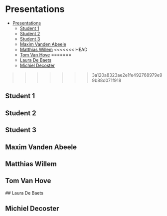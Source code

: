 <!-- markdownlint-disable MD033 -->

# Presentations

<!-- Examples: remove this !!! -->

- [Presentations](#presentations)
  - [Student 1](#student-1)
  - [Student 2](#student-2)
  - [Student 3](#student-3)
  - [Maxim Vanden Abeele](#maxim-vanden-abeele)
  - [Matthias Willem](#matthias-willem)
<<<<<<< HEAD
  - [Tom Van Hove](#tom-van-hove)
=======
  - [Laura De Baets](#laura-de-baets)
  - [Michiel Decoster](#michiel-decoster)
>>>>>>> 3a120a8323ae2e1fe492768979e99b88d071f918

## Student 1

<YoutubeVideo video-id="oznr-1-poSU"/>

## Student 2

<YoutubeVideo video-id="oznr-1-poSU"/>

## Student 3

<YoutubeVideo video-id="oznr-1-poSU"/>

## Maxim Vanden Abeele

<YoutubeVideo video-id="Dwpqh7pNNHY"/>

## Matthias Willem

<YoutubeVideo video-id="CyjNefYeeLE"/>

## Tom Van Hove

<YoutubeVideo video-id="T0XSTuQ6kuM"/>
## Laura De Baets

<YoutubeVideo video-id="srgxaPmXEQM"/>

## Michiel Decoster

<YoutubeVideo video-id="5uhN4rB-LdQ"/>
